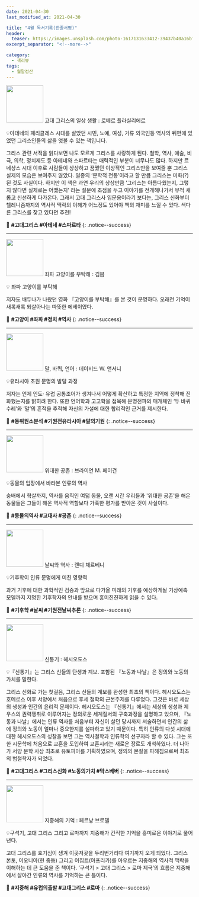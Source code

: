 ```yaml
---
date: 2021-04-30
last_modified_at: 2021-04-30

title: "4월 독서기록(한줄서평)"
header:
  teaser: https://images.unsplash.com/photo-1617131633412-39437b40a16b?ixlib=rb-1.2.1&ixid=MnwxMjA3fDB8MHxwaG90by1wYWdlfHx8fGVufDB8fHx8&auto=format&fit=crop&w=1737&q=80
excerpt_separator: "<!--more-->"

category:
  - 책리뷰
tags:
  - 월말정산
---
```

<img src="http://image.yes24.com/momo/TopCate42/MidCate02/4119516.jpg" style="width: 100px" class="align-left" alt=""/> 고대 그리스의 일상 생활
: 로베르 플라실리에르

💡아테네의 페리클레스 시대를 살았던 시민, 노예, 여성, 거류 외국인등 역사의 뒤편에 있었던 그리스인들의 삶을 엿볼 수 있는 책입니다. 

그리스 관련 서적을 읽다보면 나도 모르게 그리스를 사랑하게 된다. 철학, 역사, 예술, 비극, 의학, 정치제도 등 아테네와 스파르타는 매력적인 부분이 너무나도 많다. 하지만 르네상스 시대 이후로 사람들이 상상하고 꿈꿨던 이상적인 그리스만을 보여줄 뿐 그리스 실제의 모습은 보여주지 않았다. 일종의 ‘문학적 전통’이라고 할 만큼 그리스는 미화(?)된 것도 사실이다. 하지만 이 책은 과연 우리의 상상만큼 ‘그리스는 아름다웠는지, 그렇지 않다면 실제로는 어땠는지’ 라는 질문에 초점을 두고 이야기를 전개해나가서 무척 새롭고 신선하게 다가온다.  그래서 고대 그리스사 입문용이라기 보다는, 그리스 신화부터 헬레니즘까지의 역사적 맥락의 이해가 어느정도 있어야 책의 재미를 느낄 수 있다. 색다른 그리스를 찾고 있다면 추천! 

<!--more-->

🔑 **\#고대그리스 #아테네 #스파르타**
{: .notice--success}

------

<img src="https://img.ridicdn.net/cover/754030014/xxlarge?dpi=xxhdpi#1" style="width: 100px" class="align-left" alt=""/> 좌파 고양이를 부탁해
: 김봄

💡 좌파 고양이를 부탁해

저자도 배두나가 나왔던 영화 『고양이를 부탁해』를 본 것이 분명하다. 오래전 기억이 새록새록 되살아나는 따뜻한 에세이였다.

🔑 **\#고양이 #좌파 #정치 #역사**
{: .notice--success}

------

<img src="http://image.yes24.com/momo/TopCate663/MidCate005/66242165.jpg" style="width: 100px" class="align-left" alt=""/> 말, 바퀴, 언어
: 데이비드 W. 앤서니

💡유라시아 초원 문명의 발달 과정

저자는 언제 인도· 유럽 공통조어가 생겨나서 어떻게 확산하고 특정한 지역에 정착해 진화했는지를 밝히려 한다. 또한 언어학과 고고학을 접목해 문명전파의 매개체인 ‘두 바퀴 수레’와 ‘말’의 흔적을 추적해 자신의 가설에 대한 합리적인 근거를 제시한다.

🔑 **\#동위원소분석 #기원전유라시아 #말의기원**
{: .notice--success}

------

<img src="https://img.ridicdn.net/cover/2234002518/xxlarge?dpi=xxhdpi#1" style="width: 100px" class="align-left" alt=""/> 위대한 공존
: 브라이언 M. 페이건

💡동물의 입장에서 바라본 인류의 역사

숭배에서 학살까지, 역사를 움직인 여덟 동물, 오랜 시간 우리들과 '위대한 공존'을 해온 동물들은 그들이 해온 역사적 역할보다 가혹한 평가를 받아온 것이 사실이다.

🔑 **\#동물의역사 #고대사 #공존**
{: .notice--success}

------

<img src="http://image.yes24.com/momo/TopCate119/MidCate04/11837215.jpg" style="width: 100px" class="align-left" alt=""/> 날씨와 역사
: 랜디 체르베니

💡기후학이 인류 문명에게 미친 영향력

과거 기후에 대한 과학적인 검증과 앞으로 다가올 미래의 기후를 예상하게될 기상예측 모델까지 저명한 기후학자의 안내를 받으며 흥미진진하게 읽을 수 있다.

🔑 **\#기후학 #날씨 #기원전날씨추론**
{: .notice--success}

------

<img src="http://image.yes24.com/momo/TopCate11/MidCate08/1075896.jpg" style="width: 100px" class="align-left" alt=""/> 신통기
: 헤시오도스

💡『신통기』는 그리스 신들의 탄생과 계보. 포함된 『노동과 나날』은 정의와 노동의 가치를 말한다.

그리스 신화로 가는 첫걸음, 그리스 신들의 계보를 완성한 최초의 책이다. 헤시오도스는 호메로스 이후 서양에서 처음으로 후세 철학의 근본주제를 다루었다. 그것은 바로 세상의 생성과 인간의 윤리적 문제이다. 헤시오도스는 『신통기』에서는 세상의 생성과 제우스의 권력쟁취로 이루어지는 정의로운 세계질서의 구축과정을 설명하고 있으며, 『노동과 나날』에서는 인류 역사를 처음부터 자신이 살던 당시까지 서술하면서 인간의 삶에 정의와 노동이 얼마나 중요한지를 설파하고 있기 때문이다. 특히 인류의 다섯 시대에 대한 헤시오도스의 성찰을 보면 그는 역사철학과 인류학의 선구자라 할 수 있다. 그는 또한 시문학에 처음으로 교훈을 도입하여 교훈시라는 새로운 장르도 개척하였다. 더 나아가 서양 문학 사상 최초로 유토피아를 기획하였으며, 정의의 본질을 파헤침으로써 최초의 법철학자가 되었다.

🔑 **\#고대그리스 #그리스신화 #노동의가치 #막스베버**
{: .notice--success}

------

<img src="http://image.yes24.com/momo/TopCate168/MidCate08/16779063.jpg" style="width: 100px" class="align-left" alt=""/> 지중해의 기억
: 페르낭 브로델

💡구석기, 고대 그리스 그리고 로마까지 지중해가 간직한 기억을 흥미로운 이야기로 풀어낸다.

고대 그리스를 호기심이 생겨 이곳저곳을 두리번거리다 여기까지 오게 되었다. 그리스 본토, 이오니아(현 중동) 그리고 이집트(아프리카)를 아우르는 지중해의 역사적 맥락을 이해하는 데 큰 도움을 준 책이다. ‘구석기 > 고대 그리스 > 로마 제국’의 흐름은 지중해에서 살아간 인류의 역사를 기억하는 큰 틀이다.

🔑 **\#지중해 #유럽의출발 #고대그리스 #로마**
{: .notice--success}